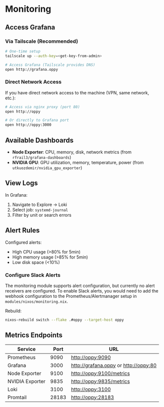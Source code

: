 # Monitoring

## Access Grafana

### Via Tailscale (Recommended)

```bash
# One-time setup
tailscale up --auth-key=<get-key-from-admin>

# Access Grafana (Tailscale provides DNS)
open http://grafana.oppy
```

### Direct Network Access

If you have direct network access to the machine (VPN, same network, etc.):

```bash
# Access via nginx proxy (port 80)
open http://oppy

# Or directly to Grafana port
open http://oppy:3000
```

## Available Dashboards

- **Node Exporter**: CPU, memory, disk, network metrics (from `rfrail3/grafana-dashboards`)
- **NVIDIA GPU**: GPU utilization, memory, temperature, power (from `utkuozdemir/nvidia_gpu_exporter`)

## View Logs

In Grafana:

1. Navigate to Explore → Loki
2. Select job: `systemd-journal`
3. Filter by unit or search errors

## Alert Rules

Configured alerts:

- High CPU usage (>80% for 5min)
- High memory usage (>85% for 5min)  
- Low disk space (<10%)

### Configure Slack Alerts

The monitoring module supports alert configuration, but currently no alert receivers are configured.
To enable Slack alerts, you would need to add the webhook configuration to the Prometheus/Alertmanager setup in `modules/nixos/monitoring.nix`.

Rebuild:

```bash
nixos-rebuild switch --flake .#oppy --target-host oppy
```

## Metrics Endpoints

| Service | Port | URL |
|---------|------|-----|
| Prometheus | 9090 | <http://oppy:9090> |
| Grafana | 3000 | <http://grafana.oppy> or <http://oppy:80> |
| Node Exporter | 9100 | <http://oppy:9100/metrics> |
| NVIDIA Exporter | 9835 | <http://oppy:9835/metrics> |
| Loki | 3100 | <http://oppy:3100> |
| Promtail | 28183 | <http://oppy:28183> |
